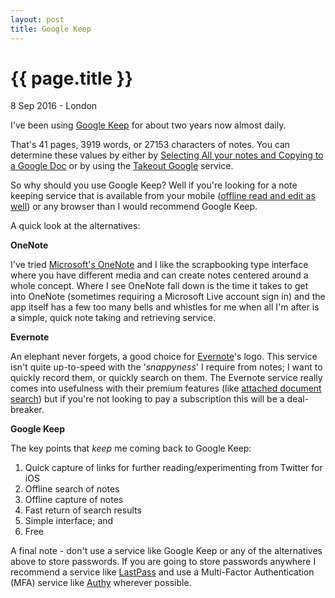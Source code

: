 ```yaml
---
layout: post
title: Google Keep
---
```


{{ page.title }}
================

<p class="meta">8 Sep 2016 - London</p>

I've been using [Google Keep][Google-Keep] for about two years now almost daily.

That's 41 pages, 3919 words, or 27153 characters of notes. You can determine these values by either by [Selecting All your notes and Copying to a Google Doc][Selecting-All-your-notes-and-Copying-to-a-Google-Doc] or by using the [Takeout Google][Takeout-Google] service.

So why should you use Google Keep? Well if you're looking for a note keeping service that is available from your mobile ([offline read and edit as well][offline-read-and-edit-as-well]) or any browser than I would recommend Google Keep.

A quick look at the alternatives:

<b>OneNote</b>

I've tried [Microsoft's OneNote][Microsofts-OneNote] and I like the scrapbooking type interface where you have different media and can create notes centered around a whole concept. Where I see OneNote fall down is the time it takes to get into OneNote (sometimes requiring a Microsoft Live account sign in) and the app itself has a few too many bells and whistles for me when all I'm after is a simple, quick note taking and retrieving service.

<b>Evernote</b>

An elephant never forgets, a good choice for [Evernote][Evernote]'s logo. This service isn't quite up-to-speed with the '<i>snappyness</i>' I require from notes; I want to quickly record them, or quickly search on them. The Evernote service really comes into usefulness with their premium features (like [attached document search][attached-document-search]) but if you're not looking to pay a subscription this will be a deal-breaker.

<b>Google Keep</b>

The key points that <i>keep</i> me coming back to Google Keep:

<ol>
<li>Quick capture of links for further reading/experimenting from Twitter for iOS</li>
<li>Offline search of notes</li>
<li>Offline capture of notes</li>
<li>Fast return of search results</li>
<li>Simple interface; and</li>
<li>Free</li>
</ol>

A final note - don't use a service like Google Keep or any of the alternatives above to store passwords. If you are going to store passwords anywhere I recommend a service like [LastPass][LastPass] and use a Multi-Factor Authentication (MFA) service like [Authy][Authy] wherever possible.

[Google-Keep]: https://keep.google.com/
[Selecting-All-your-notes-and-Copying-to-a-Google-Doc]: http://googlesystem.blogspot.co.uk/2015/08/export-all-your-google-keep-notes.html
[Takeout-Google]: https://takeout.google.com/settings/takeout
[offline-read-and-edit-as-well]: https://support.google.com/chromebook/answer/6187036?hl=en-GB
[Microsofts-OneNote]: https://www.onenote.com/
[Evernote]: https://evernote.com/?var=c
[attached-document-search]: https://blog.evernote.com/blog/2013/03/25/search-better-with-evernote-premium-document-search/
[LastPass]: https://lastpass.com/
[Authy]: https://www.authy.com/